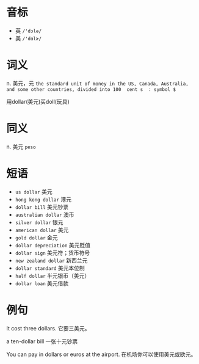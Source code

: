 # 音标

- 英 `/'dɔlə/`
- 美 `/'dɑlɚ/`

# 词义

n. 美元，元
`the standard unit of money in the US, Canada, Australia, and some other countries, divided into 100  cent s  : symbol $`



用dollar(美元)买doll(玩具)

# 同义

n. 美元
`peso`

# 短语

- `us dollar` 美元
- `hong kong dollar` 港元
- `dollar bill` 美元钞票
- `australian dollar` 澳币
- `silver dollar` 银元
- `american dollar` 美元
- `gold dollar` 金元
- `dollar depreciation` 美元贬值
- `dollar sign` 美元符；货币符号
- `new zealand dollar` 新西兰元
- `dollar standard` 美元本位制
- `half dollar` 半元银币（美元）
- `dollar loan` 美元借款

# 例句

It cost three dollars.
它要三美元。

a ten-dollar bill
一张十元钞票

You can pay in dollars or euros at the airport.
在机场你可以使用美元或欧元。



